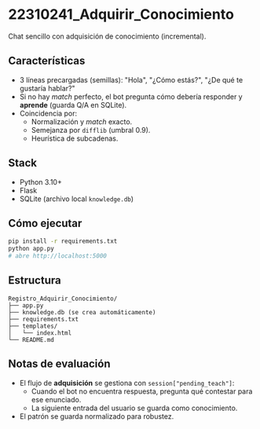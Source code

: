 # 22310241_Adquirir_Conocimiento

Chat sencillo con adquisición de conocimiento (incremental).

## Características
- 3 líneas precargadas (semillas): "Hola", "¿Cómo estás?", "¿De qué te gustaría hablar?"
- Si no hay *match* perfecto, el bot pregunta cómo debería responder y **aprende** (guarda Q/A en SQLite).
- Coincidencia por:
  - Normalización y *match* exacto.
  - Semejanza por `difflib` (umbral 0.9).
  - Heurística de subcadenas.

## Stack
- Python 3.10+
- Flask
- SQLite (archivo local `knowledge.db`)

## Cómo ejecutar
```bash
pip install -r requirements.txt
python app.py
# abre http://localhost:5000
```

## Estructura
```
Registro_Adquirir_Conocimiento/
├── app.py
├── knowledge.db (se crea automáticamente)
├── requirements.txt
├── templates/
│   └── index.html
└── README.md
```

## Notas de evaluación
- El flujo de **adquisición** se gestiona con `session["pending_teach"]`: 
  - Cuando el bot no encuentra respuesta, pregunta qué contestar para ese enunciado.
  - La siguiente entrada del usuario se guarda como conocimiento.
- El patrón se guarda normalizado para robustez.
